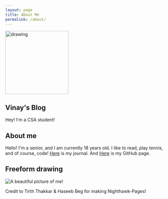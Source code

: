 ```yaml
---
layout: page
title: About Me
permalink: /about/
---
```


<img src="/CSAblog2.0/images/logo.png" alt="drawing" width="200"/>

## Vinay's Blog
Hey! I'm a CSA student!

## About me
Hello! I'm a senior, and I am currently 18 years old. I like to read, play tennis, and of course, code!
[Here](https://github.com/VINERAJ/CSAblog2.0) is my journal. And [Here](https://github.com/VINERAJ/CSAblog2.0) is my GitHub page.

## Freeform drawing
![A beautiful picture of me!](/CSAblog2.0/Me.jpg "Me")

Credit to Tirth Thakkar & Haseeb Beg for making Nighthawk-Pages!


